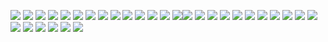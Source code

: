 


![](https://64.media.tumblr.com/5077364f3c616cfcac0863a3b6f4d2fe/f1413ef45abf2485-af/s100x200/52084bee53534b2bb7b081a750e51a004bd493aa.gifv) ![](https://64.media.tumblr.com/0eebeafa8c0e74867b82ee81e4af2691/8233a114c30a66c3-19/s100x200/418c0992e06c50530ece4aad262b622e2fa98fbd.pnj) ![](https://64.media.tumblr.com/876b0724a4b1981926a7ee492bea26ea/8c49db604b0f3002-c2/s100x200/5206ef4fed572577630e88409c3b236a0fead767.gifv) ![](https://64.media.tumblr.com/51988c4913f8ee359dc919162c6bb975/473928ea48888009-50/s100x200/1f9afe4383ba4068201c09d4c00104f5fec3b658.gifv)  ![](https://64.media.tumblr.com/22231001377df9e4d85a5fe93fec4c86/79d8b316934d24c3-14/s100x200/ca1b01f8cb4f9f48c2cdbab75fdf1f450f00309c.gifv) ![](https://files.catbox.moe/ls3ibf.gif) ![](https://64.media.tumblr.com/e38419dde170cc90b6b5404eac24fd2c/473928ea48888009-52/s100x200/a977a22d2d5b940af9c47302db0001f7572c5dc3.pnj) ![](https://64.media.tumblr.com/fa2b83ee30954357d1988de03de038aa/79d8b316934d24c3-f9/s100x200/27b2a28f8495389632eb495ad63c56490585eb71.pnj)  ![](https://64.media.tumblr.com/d64b3dc25159dd6467a2e0bb359df6c7/79d8b316934d24c3-9a/s100x200/ce15d0fd12e23e2a772bb06db0212adf1f99060c.pnj) ![](https://64.media.tumblr.com/dab34ad0998076c478627331a91fc423/79d8b316934d24c3-0e/s250x400/ff86700882891f4f613ad1e429913f28c3ffb1fe.pnj)  ![](https://images-wixmp-ed30a86b8c4ca887773594c2.wixmp.com/f/3549612f-88b0-421c-9534-b621449ab9f3/d1tvsbe-9e134696-d922-4aa2-8090-bf3f87099c79.gif?token=eyJ0eXAiOiJKV1QiLCJhbGciOiJIUzI1NiJ9.eyJzdWIiOiJ1cm46YXBwOjdlMGQxODg5ODIyNjQzNzNhNWYwZDQxNWVhMGQyNmUwIiwiaXNzIjoidXJuOmFwcDo3ZTBkMTg4OTgyMjY0MzczYTVmMGQ0MTVlYTBkMjZlMCIsIm9iaiI6W1t7InBhdGgiOiJcL2ZcLzM1NDk2MTJmLTg4YjAtNDIxYy05NTM0LWI2MjE0NDlhYjlmM1wvZDF0dnNiZS05ZTEzNDY5Ni1kOTIyLTRhYTItODA5MC1iZjNmODcwOTljNzkuZ2lmIn1dXSwiYXVkIjpbInVybjpzZXJ2aWNlOmZpbGUuZG93bmxvYWQiXX0.3wfSGWLEUf0vWgZCgYD_D8Yn0QVj-SPOSXlD7OkOWAM) ![](https://64.media.tumblr.com/4b02e5236e78e001d72a3175b5027934/cba5db1a07c10cb9-a9/s100x200/35abb360533443b297b9d7964775d0aabc5ae2e0.gifv) ![](https://wilardo.crd.co/assets/images/gallery10/c09964df_original.png?v=3d6b7240) ![](https://wilardo.crd.co/assets/images/gallery13/91ed40db.png?v=5ca3d6da)![](https://64.media.tumblr.com/e9d00f119eebc3dacc56e1700226f61b/4d34e0a2df867355-fc/s100x200/c412236043bde02ff18e041bcc8e4e1ec54200ef.pnj) ![](https://wilardo.crd.co/assets/images/gallery08/bb6c337a.png?v=3d6b7240) ![](https://64.media.tumblr.com/6f621b871133577ee454cd05e4ebf8e7/cba5db1a07c10cb9-1c/s100x200/68c3ce06222791d3fbb3cd90b0b8170502f6cc25.pnj) ![](https://paleking.carrd.co/assets/images/gallery08/a85f0ca4.png?v26071698921061)  ![](https://64.media.tumblr.com/1f161ec56c4fb4939bfc4fa9dbeb0c7c/4d34e0a2df867355-cc/s100x200/aa98c05aeb750839e7cdac4aba010ada4f700e1e.pnj) ![](https://wilardo.crd.co/assets/images/gallery10/3213c214_original.png?v=3d6b7240) ![](https://wilardo.crd.co/assets/images/gallery16/821a3990_original.png?v=3d6b7240) ![](https://64.media.tumblr.com/b096e1cb527179c45ede7809b976d51d/4d34e0a2df867355-98/s100x200/55830c485d9b3a661cd4b1522d18e73b44f1f144.jpg)  ![](https://64.media.tumblr.com/259673818286e7f66462f55d2ddaff75/2d8cb0ed8c20ab45-d3/s100x200/34e78bade44d3fe198b33f4a2a1f077e46c3a060.gifv) ![](https://64.media.tumblr.com/a6ce0d4cb942375143e6453d78fef2f5/79d8b316934d24c3-e8/s100x200/b9339ea21bf844bee780d6fabc467e98da937115.pnj)  ![](https://64.media.tumblr.com/5d084cf80054b94b1380730d0ba960a2/79d8b316934d24c3-51/s100x200/b88501c78d12b5d18066a30d4c5cd17d7b2975c4.gifv) ![](https://64.media.tumblr.com/a4d383f2dd4b4fb820082d9bd527ebd4/c50dc93c89e251e3-6e/s100x200/799472763f71811552fb174220fc66af3f34ca34.pnj) ![](https://wilardo.crd.co/assets/images/gallery13/6fad70a9.png?v=d19c95ca) ![](https://64.media.tumblr.com/0a31c2e1d2bcc5df2eb98e31eb2110b1/79d8b316934d24c3-5d/s100x200/4b7c20c8acdb2df5bf732f5200d06af94ae21fbe.gifv) ![](https://64.media.tumblr.com/f0e21ac554a528afda1520a8f0276025/79d8b316934d24c3-14/s100x200/b1ee7ef79215e8a5a3a90c35c441c1e1f40ef669.gifv) ![](https://64.media.tumblr.com/17e7f51e27c14f4360739a4113306e51/473928ea48888009-16/s100x200/4a5cf44a6826e8a31ad60bdfcd9598dac73eddeb.jpg) ![](https://64.media.tumblr.com/4edba2d9d105f7afae27739cf85a54fc/6f072ea04e7b6c72-f5/s250x400/73e0528fcc53407df608fe5137206e35e7458060.gifv)
